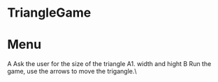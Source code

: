 # TriangleGame
# Menu
A Ask the user for the size of the triangle
A1. width and hight
B Run the game, use the arrows to move the trigangle.\


